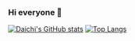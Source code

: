 ### Hi everyone 👋

[![Daichi's GitHub stats](https://github-readme-stats.vercel.app/api?username=mo-ri-regen&theme=vue-dark&show_icons=true)](https://github.com/Mac709/github-readme-stats)
[![Top Langs](https://github-readme-stats.vercel.app/api/top-langs/?username=mo-ri-regen&theme=vue-dark&show_icons=true&layout=compact)](https://github.com/Mac709/github-readme-stats)
